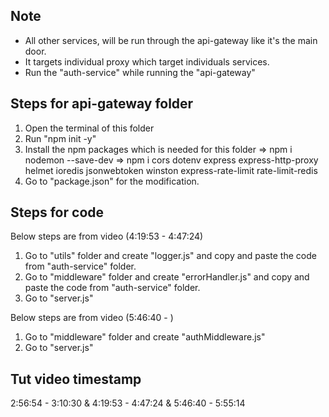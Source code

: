 ## Note
- All other services, will be run through the api-gateway like it's the main door.
- It targets individual proxy which target individuals services. 
- Run the "auth-service" while running the "api-gateway"

## Steps for api-gateway folder
1. Open the terminal of this folder
2. Run "npm init -y" 
3. Install the npm packages which is needed for this folder 
=> npm i nodemon --save-dev
=> npm i cors dotenv express express-http-proxy helmet ioredis jsonwebtoken winston express-rate-limit rate-limit-redis
4. Go to "package.json" for the modification.


## Steps for code
Below steps are from video (4:19:53 - 4:47:24)
1. Go to "utils" folder and create "logger.js" and copy and paste the code from "auth-service" folder.
2. Go to "middleware" folder and create  "errorHandler.js" and copy and paste the code from "auth-service" folder.
3. Go to "server.js"

Below steps are from video (5:46:40 - )
1. Go to "middleware" folder and create "authMiddleware.js" 
2. Go to "server.js"

## Tut video timestamp
2:56:54 - 3:10:30 & 4:19:53 - 4:47:24 & 5:46:40 - 5:55:14

